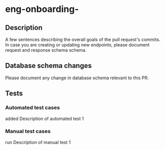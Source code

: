 # eng-onboarding-
## Description 
A few sentences describing the overall goals of the pull request's commits. In case you are creating or updating new endpoints, please document request and response schema schema.  

## Database schema changes
Please document any change in database schema relevant to this PR.  

## Tests
### Automated test cases
added Description of automated test 1 
### Manual test cases
run Description of manual test 1

